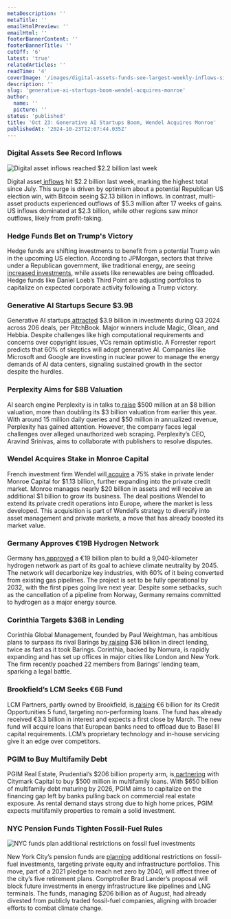 ```yaml
---
metaDescription: ''
metaTitle: ''
emailHtmlPreview: ''
emailHtml: ''
footerBannerContent: ''
footerBannerTitle: ''
cutOff: '6'
latest: 'true'
relatedArticles: ''
readTime: '4'
coverImage: '/images/digital-assets-funds-see-largest-weekly-inflows-since-july-AyND.webp'
description: ''
slug: 'generative-ai-startups-boom-wendel-acquires-monroe'
author:
  name: ''
  picture: ''
status: 'published'
title: 'Oct 23: Generative AI Startups Boom, Wendel Acquires Monroe'
publishedAt: '2024-10-23T12:07:44.035Z'
---
```


### Digital Assets See Record Inflows

![Digital asset inflows reached $2.2 billion last week](/images/digital-assets-funds-see-largest-weekly-inflows-since-july-AxND.webp)

Digital asset[ inflows](https://www.hedgeweek.com/digital-assets-funds-see-largest-weekly-inflows-since-july/) hit $2.2 billion last week, marking the highest total since July. This surge is driven by optimism about a potential Republican US election win, with Bitcoin seeing $2.13 billion in inflows. In contrast, multi-asset products experienced outflows of $5.3 million after 17 weeks of gains. US inflows dominated at $2.3 billion, while other regions saw minor outflows, likely from profit-taking.

### Hedge Funds Bet on Trump's Victory

Hedge funds are shifting investments to benefit from a potential Trump win in the upcoming US election. According to JPMorgan, sectors that thrive under a Republican government, like traditional energy, are seeing[ increased investments](https://www.hedgeweek.com/jpmorgan-sees-surge-in-hedge-fund-trump-trades/), while assets like renewables are being offloaded. Hedge funds like Daniel Loeb’s Third Point are adjusting portfolios to capitalize on expected corporate activity following a Trump victory.

### Generative AI Startups Secure $3.9B

Generative AI startups[ attracted](https://techcrunch.com/2024/10/20/investments-in-generative-ai-startups-topped-3-9b-in-q3-2024/) $3.9 billion in investments during Q3 2024 across 206 deals, per PitchBook. Major winners include Magic, Glean, and Hebbia. Despite challenges like high computational requirements and concerns over copyright issues, VCs remain optimistic. A Forrester report predicts that 60% of skeptics will adopt generative AI. Companies like Microsoft and Google are investing in nuclear power to manage the energy demands of AI data centers, signaling sustained growth in the sector despite the hurdles.

### Perplexity Aims for $8B Valuation

AI search engine Perplexity is in talks to[ raise](https://techcrunch.com/2024/10/20/perplexity-is-reportedly-looking-to-fundraise-at-an-8b-valuation/) $500 million at an $8 billion valuation, more than doubling its $3 billion valuation from earlier this year. With around 15 million daily queries and $50 million in annualized revenue, Perplexity has gained attention. However, the company faces legal challenges over alleged unauthorized web scraping. Perplexity’s CEO, Aravind Srinivas, aims to collaborate with publishers to resolve disputes.

### Wendel Acquires Stake in Monroe Capital

French investment firm Wendel will[ acquire](https://www.bloomberg.com/news/articles/2024-10-22/private-credit-manager-monroe-sells-majority-stake-to-wendel?embedded-checkout=true) a 75% stake in private lender Monroe Capital for $1.13 billion, further expanding into the private credit market. Monroe manages nearly $20 billion in assets and will receive an additional $1 billion to grow its business. The deal positions Wendel to extend its private credit operations into Europe, where the market is less developed. This acquisition is part of Wendel’s strategy to diversify into asset management and private markets, a move that has already boosted its market value.

### Germany Approves €19B Hydrogen Network

Germany has[ approved](https://www.bnnbloomberg.ca/investing/commodities/2024/10/22/germany-approves-plans-for-19-billion-hydrogen-network/) a €19 billion plan to build a 9,040-kilometer hydrogen network as part of its goal to achieve climate neutrality by 2045. The network will decarbonize key industries, with 60% of it being converted from existing gas pipelines. The project is set to be fully operational by 2032, with the first pipes going live next year. Despite some setbacks, such as the cancellation of a pipeline from Norway, Germany remains committed to hydrogen as a major energy source.

### Corinthia Targets $36B in Lending

Corinthia Global Management, founded by Paul Weightman, has ambitious plans to surpass its rival Barings by[ raising](https://www.bnnbloomberg.ca/investing/2024/10/22/mastermind-behind-barings-raid-targets-36-billion-at-rival-fund/) $36 billion in direct lending, twice as fast as it took Barings. Corinthia, backed by Nomura, is rapidly expanding and has set up offices in major cities like London and New York. The firm recently poached 22 members from Barings’ lending team, sparking a legal battle.

### Brookfield’s LCM Seeks €6B Fund

LCM Partners, partly owned by Brookfield, is[ raising](https://www.bnnbloomberg.ca/business/2024/10/22/brookfield-backed-lcm-seeks-6-billion-for-private-debt-fund/) €6 billion for its Credit Opportunities 5 fund, targeting non-performing loans. The fund has already received €3.3 billion in interest and expects a first close by March. The new fund will acquire loans that European banks need to offload due to Basel III capital requirements. LCM’s proprietary technology and in-house servicing give it an edge over competitors.

### PGIM to Buy Multifamily Debt

PGIM Real Estate, Prudential’s $206 billion property arm, is[ partnering](https://www.bloomberg.com/news/articles/2024-10-22/pgim-starts-500-million-joint-venture-to-buy-multifamily-debt?embedded-checkout=true) with Citymark Capital to buy $500 million in multifamily loans. With $650 billion of multifamily debt maturing by 2026, PGIM aims to capitalize on the financing gap left by banks pulling back on commercial real estate exposure. As rental demand stays strong due to high home prices, PGIM expects multifamily properties to remain a solid investment.

### NYC Pension Funds Tighten Fossil-Fuel Rules

![NYC funds plan additional restrictions on fossil fuel investments](/images/nyc-funds-plan-additional-fossil-fuel-investing-restrictions-IxOD.webp)

New York City’s pension funds are [planning](https://www.bnnbloomberg.ca/investing/2024/10/22/nycs-lander-proposes-fossil-fuel-divestments-in-private-markets/) additional restrictions on fossil-fuel investments, targeting private equity and infrastructure portfolios. This move, part of a 2021 pledge to reach net zero by 2040, will affect three of the city’s five retirement plans. Comptroller Brad Lander’s proposal will block future investments in energy infrastructure like pipelines and LNG terminals. The funds, managing $206 billion as of August, had already divested from publicly traded fossil-fuel companies, aligning with broader efforts to combat climate change.